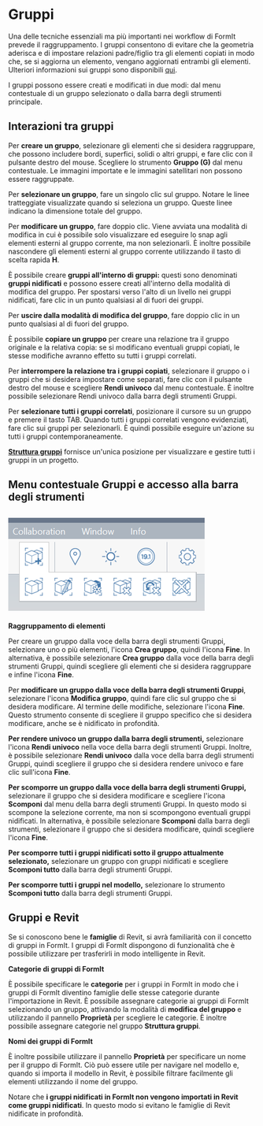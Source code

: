 # Gruppi

Una delle tecniche essenziali ma più importanti nei workflow di FormIt prevede il raggruppamento. I gruppi consentono di evitare che la geometria aderisca e di impostare relazioni padre/figlio tra gli elementi copiati in modo che, se si aggiorna un elemento, vengano aggiornati entrambi gli elementi. Ulteriori informazioni sui gruppi sono disponibili [qui](../formit-primer/part-i/grouping-objects.md).

I gruppi possono essere creati e modificati in due modi: dal menu contestuale di un gruppo selezionato o dalla barra degli strumenti principale.

## Interazioni tra gruppi

Per **creare un gruppo**, selezionare gli elementi che si desidera raggruppare, che possono includere bordi, superfici, solidi o altri gruppi, e fare clic con il pulsante destro del mouse. Scegliere lo strumento **Gruppo (G)** dal menu contestuale. Le immagini importate e le immagini satellitari non possono essere raggruppate.

Per **selezionare un gruppo**, fare un singolo clic sul gruppo. Notare le linee tratteggiate visualizzate quando si seleziona un gruppo. Queste linee indicano la dimensione totale del gruppo.

Per **modificare un gruppo**, fare doppio clic. Viene avviata una modalità di modifica in cui è possibile solo visualizzare ed eseguire lo snap agli elementi esterni al gruppo corrente, ma non selezionarli. È inoltre possibile nascondere gli elementi esterni al gruppo corrente utilizzando il tasto di scelta rapida **H**.

È possibile creare **gruppi all'interno di gruppi:** questi sono denominati **gruppi nidificati** e possono essere creati all'interno della modalità di modifica del gruppo. Per spostarsi verso l'alto di un livello nei gruppi nidificati, fare clic in un punto qualsiasi al di fuori dei gruppi.

Per **uscire dalla modalità di modifica del gruppo**, fare doppio clic in un punto qualsiasi al di fuori del gruppo.

È possibile **copiare un gruppo** per creare una relazione tra il gruppo originale e la relativa copia: se si modificano eventuali gruppi copiati, le stesse modifiche avranno effetto su tutti i gruppi correlati.

Per **interrompere la relazione tra i gruppi copiati**, selezionare il gruppo o i gruppi che si desidera impostare come separati, fare clic con il pulsante destro del mouse e scegliere **Rendi univoco** dal menu contestuale. È inoltre possibile selezionare Rendi univoco dalla barra degli strumenti Gruppi.

Per **selezionare tutti i gruppi correlati**, posizionare il cursore su un gruppo e premere il tasto TAB. Quando tutti i gruppi correlati vengono evidenziati, fare clic sui gruppi per selezionarli. È quindi possibile eseguire un'azione su tutti i gruppi contemporaneamente.

[**Struttura gruppi**](groups-tree.md) fornisce un'unica posizione per visualizzare e gestire tutti i gruppi in un progetto.

## Menu contestuale Gruppi e accesso alla barra degli strumenti

## ![](../.gitbook/assets/grouptoolbar.png)

**Raggruppamento di elementi**

Per creare un gruppo dalla voce della barra degli strumenti Gruppi, selezionare uno o più elementi, l'icona **Crea gruppo**, quindi l'icona **Fine**. In alternativa, è possibile selezionare **Crea gruppo** dalla voce della barra degli strumenti Gruppi, quindi scegliere gli elementi che si desidera raggruppare e infine l'icona **Fine**.

Per **modificare un gruppo dalla voce della barra degli strumenti Gruppi**, selezionare l'icona **Modifica gruppo**, quindi fare clic sul gruppo che si desidera modificare. Al termine delle modifiche, selezionare l'icona **Fine**. Questo strumento consente di scegliere il gruppo specifico che si desidera modificare, anche se è nidificato in profondità.

**Per rendere univoco un gruppo dalla barra degli strumenti,** selezionare l'icona **Rendi univoco** nella voce della barra degli strumenti Gruppi. Inoltre, è possibile selezionare **Rendi univoco** dalla voce della barra degli strumenti Gruppi, quindi scegliere il gruppo che si desidera rendere univoco e fare clic sull'icona **Fine**.

**Per scomporre un gruppo dalla voce della barra degli strumenti Gruppi,** selezionare il gruppo che si desidera modificare e scegliere l'icona **Scomponi** dal menu della barra degli strumenti Gruppi. In questo modo si scompone la selezione corrente, ma non si scompongono eventuali gruppi nidificati. In alternativa, è possibile selezionare **Scomponi** dalla barra degli strumenti, selezionare il gruppo che si desidera modificare, quindi scegliere l'icona **Fine**.

**Per scomporre tutti i gruppi nidificati sotto il gruppo attualmente selezionato,** selezionare un gruppo con gruppi nidificati e scegliere **Scomponi tutto** dalla barra degli strumenti Gruppi.

**Per scomporre tutti i gruppi nel modello,** selezionare lo strumento **Scomponi tutto** dalla barra degli strumenti Gruppi.

## Gruppi e Revit

Se si conoscono bene le **famiglie** di Revit, si avrà familiarità con il concetto di gruppi in FormIt. I gruppi di FormIt dispongono di funzionalità che è possibile utilizzare per trasferirli in modo intelligente in Revit.

**Categorie di gruppi di FormIt**

È possibile specificare le **categorie** per i gruppi in FormIt in modo che i gruppi di FormIt diventino famiglie delle stesse categorie durante l'importazione in Revit. È possibile assegnare categorie ai gruppi di FormIt selezionando un gruppo, attivando la modalità di **modifica del gruppo** e utilizzando il pannello **Proprietà** per scegliere le categorie. È inoltre possibile assegnare categorie nel gruppo **Struttura gruppi**.

**Nomi dei gruppi di FormIt**

È inoltre possibile utilizzare il pannello **Proprietà** per specificare un nome per il gruppo di FormIt. Ciò può essere utile per navigare nel modello e, quando si importa il modello in Revit, è possibile filtrare facilmente gli elementi utilizzando il nome del gruppo.

Notare che **i gruppi nidificati in FormIt non vengono importati in Revit come gruppi nidificati**. In questo modo si evitano le famiglie di Revit nidificate in profondità.
